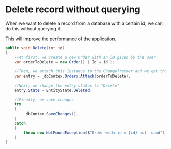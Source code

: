 ﻿# Delete record without querying

When we want to delete a record from a database with a certain id, we can do this without querying it.

This will improve the performance of the application.

```csharp
public void Delete(int id)
{
    //At first, we create a new Order with an id given by the user
    var orderToDelete = new Order() { Id = id };
    
    //Then, we attach this instance to the ChangeTracker and we get the entry from it
    var entry = _dbContex.Orders.Attach(orderToDelete);
    
    //Next, we change the entry status to "Delete"
    entry.State = EntityState.Deleted;
    
    //Finally, we save changes
    try
    {
        _dbContex.SaveChanges();
    }
    catch
    {
        throw new NotFoundException($"Order with id = {id} not found");
    }
}
```
